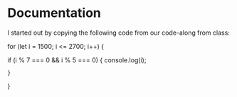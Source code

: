 # Documentation

I started out by copying the following code from our code-along from class:

for (let i = 1500; i <= 2700; i++) {
	
  if (i % 7 === 0 && i % 5 === 0) {
    console.log(i);
	
    }

  }